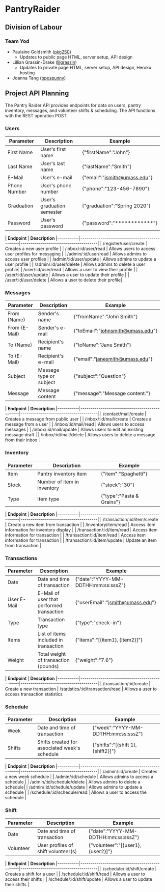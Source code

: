 # PantryRaider

## Division of Labour

### Team Yod
- Paulaine Goldsmith ([pkg250](http://github.com/pkg250))
    - Updates to public page HTML, server setup, API design
- Lillian Grassin-Drake ([lilgrassin](http://github.com/lilgrassin))
    - Updates to private page HTML, server setup, API design, Heroku hosting
- Joanna Tang ([bpospunny](http://github.com/bpospunny))

## Project API Planning

The Pantry Raider API provides endpoints for data on users, pantry inventory, messages, and volunteer shifts & scheduling. The API functions with the REST operation POST.

### Users

| **Parameter** | **Description** | **Example** |
|-----------|-----------------------------------------------|---------------------------------------|
| First Name     | User's first name |{"firstName":"John"} |
| Last Name     | User's last name |{"lastName":"Smith"} |
| E-Mail     | User's e-mail |{"email":"jsmith@umass.edu"} |
| Phone Number     | User's phone number |{"phone":"123-456-7890"} |
| Graduation    | User's graduation semester |{"graduation":"Spring 2020"} |
| Password    | User's password |{"password":"************"} |


| **Endpoint** | **Description**
|-----------|-----------------------------------------------|---------------------------------------|
| /register/user/create      | Creates a new user profile |
| /inbox/:id/user/read      | Allows users to access user profiles for messaging |
| /admin/:id/user/read      | Allows admins to access user profiles |
| /admin/:id/user/update      | Allows admins to update a user profile |
| /admin/:id/user/delete      | Allows admins to delete a user profile|
| /user/:id/user/read      | Allows a user to view their profile |
| /user/:id/user/update      | Allows a user to update their profile |
| /user/:id/user/delete      | Allows a user to delete their profile|


### Messages

| **Parameter** | **Description** | **Example** |
|-----------|-----------------------------------------------|---------------------------------------|
| From (Name)     | Sender's name |{"fromName":"John Smith"} |
| From (E-Mail)    | Sender's e-mail |{"toEmail":"johnsmith@umass.edu"} |
| To (Name)    | Recipient's name |{"toName":"Jane Smith"} |
| To (E-Mail)     | Recipient's e-mail |{"email":"janesmith@umass.edu"} |
| Subject    | Message type or subject |{"subject":"Question"} |
| Message    | Message content |{"message":"Message content."} |


| **Endpoint** | **Description**
|-----------|-----------------------------------------------|---------------------------------------|
| /contact/mail/create      | Creates a message from public user |
| /inbox/:id/mail/create      | Creates a message from a user |
| /inbox/:id/mail/read      | Allows users to access messages |
| /inbox/:id/mail/update      | Allows users to edit an existing message draft |
| /inbox/:id/mail/delete      | Allows users to delete a message from their inbox |


### Inventory

| **Parameter** | **Description** | **Example** |
|-----------|-----------------------------------------------|---------------------------------------|
| Item     | Pantry inventory item |{"item":"Spaghetti"} |
| Stock    | Number of item in inventory |{"stock":"30"} |
| Type    | Item type |{"type":"Pasta & Grains"} |


| **Endpoint** | **Description**
|-----------|-----------------------------------------------|---------------------------------------|
| /transaction/:id/item/create      | Create a new item from transaction |
| /inventory/item/read      | Access item information for inventory display |
| /transaction/:id/item/read      | Access item information for transaction |
| /transaction/:id/item/read      | Access item information for transaction |
| /transaction/:id/item/update     | Update an item from transaction |


### Transactions

| **Parameter** | **Description** | **Example** |
|-----------|-----------------------------------------------|---------------------------------------|
| Date    | Date and time of transaction |{"date":"YYYY-MM-DDTHH:mm:ss:sssZ"} |
| User E-Mail   | E-Mail of user that performed transaction |{"userEmail":"jsmith@umass.edu"} |
| Type    | Transaction type |{"type":"check-in"} |
| Items    | List of items included in transaction |{"items":"[{item1}, {item2}]"} |
| Weight    | Total weight of transaction (pounds) |{"weight":"7.6"} |


| **Endpoint** | **Description**
|-----------|-----------------------------------------------|---------------------------------------|
| /transaction/:id/create | Create a new transaction
| /statistics/:id/transaction/read | Allows a user to access transaction statistics


### Schedule

| **Parameter** | **Description** | **Example** |
|-----------|-----------------------------------------------|---------------------------------------|
| Week    | Date and time of transaction |{"week":"YYYY-MM-DDTHH:mm:ss:sssZ"} |
| Shifts    | Shifts created for associated week's schedule |{"shifts":"[{shift 1}, {shift2}]"} |


| **Endpoint** | **Description**
|-----------|-----------------------------------------------|---------------------------------------|
| /admin/:id/create      | Creates a new week schedule |
| /admin/:id/schedule      | Allows admins to access a schedule |
| /admin/:id/schedule/delete      | Allows admins to delete a schedule|
| /admin/:id/schedule/update      | Allows admins to update a schedule |
| /schedule/:id/schedule/read      | Allows a user to access the schedule |


### Shift

| **Parameter** | **Description** | **Example** |
|-----------|-----------------------------------------------|---------------------------------------|
| Date    | Date and time of transaction |{"date":"YYYY-MM-DDTHH:mm:ss:sssZ"} |
| Volunteer  | User profiles of shift volunteer(s) |{"volunteer":"[{user1}, {user2}]"} |


| **Endpoint** | **Description**
|-----------|-----------------------------------------------|---------------------------------------|
| /schedule/:id/shift/create      | Creates a shift for a user |
| /schedule/:id/shift/read      | Allows a user to access their shifts |
| /schedule/:id/shift/update      | Allows a user to update their shifts |



